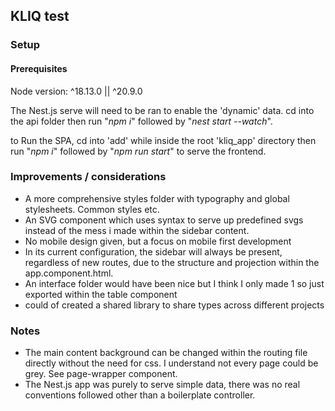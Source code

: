 ## KLIQ test

### Setup

#### Prerequisites
Node version: ^18.13.0 || ^20.9.0

The Nest.js serve will need to be ran to enable the 'dynamic' data. cd into the api folder then run "*npm i*" followed by "*nest start --watch*".

to Run the SPA, cd into 'add' while inside the root 'kliq_app' directory then run "*npm i*" followed by "*npm run start*" to serve the frontend.

### Improvements / considerations

- A more comprehensive styles folder with typography and global stylesheets. Common styles etc.
- An SVG component which uses <use xlink> syntax to serve up predefined svgs instead of the mess i made within the sidebar content.
- No mobile design given, but a focus on mobile first development
- In its current configuration, the sidebar will always be present, regardless of new routes, due to the structure and projection within the app.component.html.
- An interface folder would have been nice but I think I only made 1 so just exported within the table component
- could of created a shared library to share types across different projects

### Notes

- The main content background can be changed within the routing file directly without the need for css. I understand not every page could be grey. See page-wrapper component.
- The Nest.js app was purely to serve simple data, there was no real conventions followed other than a boilerplate controller.

